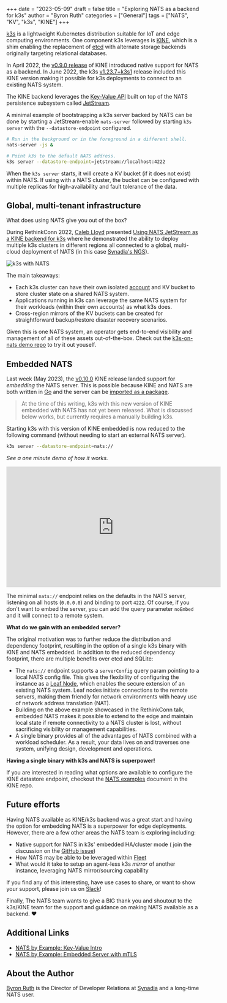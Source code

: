 +++
date = "2023-05-09"
draft = false
title = "Exploring NATS as a backend for k3s"
author = "Byron Ruth"
categories = ["General"]
tags = ["NATS", "KV", "k3s", "KINE"]
+++

[k3s][k3s] is a lightweight Kubernetes distribution suitable for IoT and edge computing environments. One component k3s leverages is [KINE][kine], which is a shim enabling the replacement of [etcd][etcd] with alternate storage backends originally targeting relational databases.

In April 2022, the [v0.9.0 release][v0.9.0] of KINE introduced native support for NATS as a backend. In June 2022, the k3s [v1.23.7+k3s1][v1.23.7] release included this KINE version making it possible for k3s deployments to connect to an existing NATS system.

The KINE backend leverages the [Key-Value API][kv] built on top of the NATS persistence subsystem called [JetStream][jetstream].

A minimal example of bootstrapping a k3s server backed by NATS can be done by starting a JetStream-enable `nats-server` followed by starting `k3s server` with the `--datastore-endpoint` configured.

```sh
# Run in the background or in the foreground in a different shell.
nats-server -js &

# Point k3s to the default NATS address.
k3s server --datastore-endpoint=jetstream://localhost:4222
```

When the `k3s server` starts, it will create a KV bucket (if it does not exist) within NATS. If using with a NATS cluster, the bucket can be configured with multiple replicas for high-availability and fault tolerance of the data.

## Global, multi-tenant infrastructure

What does using NATS give you out of the box?

During RethinkConn 2022, [Caleb Lloyd][caleb] presented [Using NATS JetStream as a KINE backend for k3s][rethinkconn] where he demonstrated the ability to deploy multiple k3s clusters in different regions all connected to a global, multi-cloud deployment of NATS (in this case [Synadia's NGS][ngs]).

![k3s with NATS](/img/k3s-nats.png)

The main takeaways:

- Each k3s cluster can have their own isolated [account][accounts] and KV bucket to store cluster state on a shared NATS system.
- Applications running in k3s can leverage the same NATS system for their workloads (within their own accounts) as what k3s does.
- Cross-region mirrors of the KV buckets can be created for straightforward backup/restore disaster recovery scenarios.

Given this is one NATS system, an operator gets end-to-end visibility and management of all of these assets out-of-the-box. Check out the [k3s-on-nats demo repo][demo] to try it out youself.

[k3s]: https://k3s.io
[kine]: https://github.com/k3s-io/kine
[etcd]: https://etcd.io
[v0.9.0]: https://github.com/k3s-io/kine/releases/tag/v0.9.0
[v1.23.7]: https://github.com/k3s-io/k3s/releases/tag/v1.23.7%2Bk3s1
[kv]: https://docs.nats.io/nats-concepts/jetstream/key-value-store
[jetstream]: https://docs.nats.io/nats-concepts/jetstream
[caleb]: https://www.linkedin.com/in/calebjlloyd
[rethinkconn]: https://www.youtube.com/watch?v=CetW4eGkyS0
[ngs]: https://www.synadia.com/cloud
[accounts]: https://docs.nats.io/running-a-nats-service/configuration/securing_nats/accounts
[demo]: https://github.com/ConnectEverything/k3s-on-nats

## Embedded NATS

Last week (May 2023), the [v0.10.0][v0.10.x] KINE release landed support for _embedding_ the NATS server. This is possible because KINE and NATS are both written in [Go](https://golang.org) and the server can be [imported as a package](https://pkg.go.dev/github.com/nats-io/nats-server/v2/server).

> At the time of this writing, k3s with this new version of KINE embedded with NATS has not yet been released. What is discussed below works, but currently requires a manually building k3s.

Starting k3s with this version of KINE embedded is now reduced to the following command (without needing to start an external NATS server).

```sh
k3s server --datastore-endpoint=nats://
```

_See a one minute demo of how it works._

<iframe width="560" height="315" src="https://www.youtube.com/embed/2pTvixsmtyw" title="YouTube video player" frameborder="0" allow="accelerometer; autoplay; clipboard-write; encrypted-media; gyroscope; picture-in-picture; web-share" allowfullscreen></iframe>

The minimal `nats://` endpoint relies on the defaults in the NATS server, listening on all hosts (`0.0.0.0`) and binding to port `4222`. Of course, if you don't want to embed the server, you can add the query parameter `noEmbed` and it will connect to a remote system.

**What do we gain with an embedded server?**

The original motivation was to further reduce the distribution and dependency footprint, resulting in the option of a single k3s binary with KINE and NATS embedded. In addition to the reduced dependency footprint, there are multiple benefits over etcd and SQLite:

- The `nats://` endpoint supports a `serverConfig` query param pointing to a local NATS config file. This gives the flexibility of configuring the instance as a [Leaf Node][ln], which enables the secure extension of an existing NATS system. Leaf nodes initiate connections to the remote servers, making them friendly for network environments with heavy use of network address translation (NAT).
- Building on the above example showcased in the RethinkConn talk, embedded NATS makes it possible to extend to the edge and maintain local state if remote connectivity to a NATS cluster is lost, without sacrificing visibility or management capabilities.
- A single binary provides all of the advantages of NATS combined with a workload scheduler. As a result, your data lives on and traverses one system, unifying design, development and operations.

**Having a single binary with k3s and NATS is superpower!**

If you are interested in reading what options are available to configure the KINE datastore endpoint, checkout the [NATS examples][kine-ex] document in the KINE repo.

[v0.10.x]: https://github.com/k3s-io/kine/releases/tag/v0.10.1
[ln]: https://docs.nats.io/running-a-nats-service/configuration/leafnodes
[kine-ex]: https://github.com/k3s-io/kine/blob/master/examples/nats.md

## Future efforts

Having NATS available as KINE/k3s backend was a great start and having the option for embedding NATS is a superpower for edge deployments. However, there are a few other areas the NATS team is exploring including:

- Native support for NATS in k3s' embedded HA/cluster mode ( join the discussion on the [GitHub issue](https://github.com/k3s-io/k3s/issues/7451))
- How NATS may be able to be leveraged within [Fleet](https://github.com/rancher/fleet)
- What would it take to setup an agent-less k3s _mirror_ of another instance, leveraging NATS mirror/sourcing capability

If you find any of this interesting, have use cases to share, or want to show your support, please join us on [Slack](https://slack.nats.io)!

Finally, The NATS team wants to give a BIG thank you and shoutout to the k3s/KINE team for the support and guidance on making NATS available as a backend. ❤️

## Additional Links

- [NATS by Example: Key-Value Intro](https://natsbyexample.com/examples/kv/intro/go)
- [NATS by Example: Embedded Server with mTLS](https://natsbyexample.com/examples/embedded/mtls/go)

## About the Author

[Byron Ruth](https://www.linkedin.com/in/byron-ruth-97216a1b7/) is the Director of Developer Relations at [Synadia](https://www.synadia.com?utm_source=nats_io&utm_medium=nats) and a long-time NATS user.
